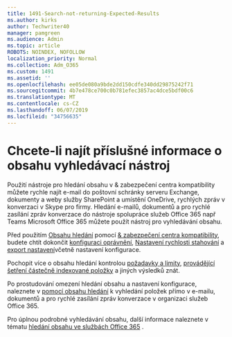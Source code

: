 ```yaml
---
title: 1491-Search-not-returning-Expected-Results
ms.author: kirks
author: Techwriter40
manager: pamgreen
ms.audience: Admin
ms.topic: article
ROBOTS: NOINDEX, NOFOLLOW
localization_priority: Normal
ms.collection: Adm_O365
ms.custom: 1491
ms.assetid: ''
ms.openlocfilehash: ee05de080a9bde2dd150cdfe340dd29875242f71
ms.sourcegitcommit: 4b7e478ce700c0b781efec3857ac4dce5bdf00c6
ms.translationtype: MT
ms.contentlocale: cs-CZ
ms.lasthandoff: 06/07/2019
ms.locfileid: "34756635"
---
```

# <a name="content-search-tool-to-find-relevant-info"></a>Chcete-li najít příslušné informace o obsahu vyhledávací nástroj

Použití nástroje pro hledání obsahu v & zabezpečení centra kompatibility můžete rychle najít e-mail do poštovní schránky serveru Exchange, dokumenty a weby služby SharePoint a umístění OneDrive, rychlých zpráv v konverzaci v Skype pro firmy. Hledání e-mailů, dokumentů a pro rychlé zasílání zpráv konverzace do nástroje spolupráce služeb Office 365 např Teams Microsoft Office 365 můžete použít nástroj pro vyhledávání obsahu.


Před použitím [Obsahu hledání](https://sip.protection.office.com/contentsearchbeta?ContentOnly=1) pomocí [& zabezpečení centra kompatibility](https://sip.protection.office.com/homepage), budete chtít dokončit [konfiguraci oprávnění](https://docs.microsoft.com/office365/securitycompliance/permissions-filtering-for-content-search), [Nastavení rychlosti stahování](https://docs.microsoft.com/en-us/office365/securitycompliance/increase-download-speeds-when-exporting-ediscovery-results) a [export nastavení](https://docs.microsoft.com/en-us/office365/securitycompliance/disable-reports-when-you-export-content-search-results)včetně nastavení konfigurace.

Pochopit více o obsahu hledání kontrolou [požadavky a limity](https://docs.microsoft.com/office365/securitycompliance/limits-for-content-search), [provádějící šetření částečně indexované položky](https://docs.microsoft.com/office365/securitycompliance/investigating-partially-indexed-items-in-ediscovery) a jiných výsledků znát.

Po prostudování omezení hledání obsahu a nastavení konfigurace, naleznete v [pomocí obsahu hledání</a> k vyhledání položek přímo v e-mailu, dokumentů a pro rychlé zasílání zpráv konverzace v organizaci služeb Office 365](https://docs.microsoft.com/office365/securitycompliance/content-search).

Pro úplnou podrobné vyhledávání obsahu, další informace naleznete v tématu [hledání obsahu ve službách Office 365](https://docs.microsoft.com/office365/securitycompliance/search-for-content) .
